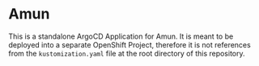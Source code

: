 # Amun 

This is a standalone ArgoCD Application for Amun. It is meant to be deployed into a separate OpenShift
Project, therefore it is not references from the `kustomization.yaml` file at the root directory of this
repository.
